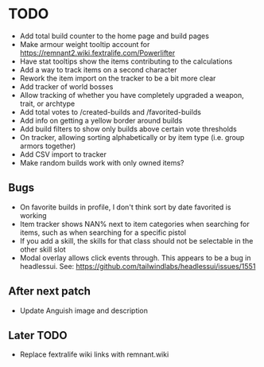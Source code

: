 # TODO

- Add total build counter to the home page and build pages
- Make armour weight tooltip account for https://remnant2.wiki.fextralife.com/Powerlifter
- Have stat tooltips show the items contributing to the calculations
- Add a way to track items on a second character
- Rework the item import on the tracker to be a bit more clear
- Add tracker of world bosses
- Allow tracking of whether you have completely upgraded a weapon, trait, or archtype
- Add total votes to /created-builds and /favorited-builds
- Add info on getting a yellow border around builds
- Add build filters to show only builds above certain vote thresholds
- On tracker, allowing sorting alphabetically or by item type (i.e. group armors together)
- Add CSV import to tracker
- Make random builds work with only owned items?

## Bugs

- On favorite builds in profile, I don't think sort by date favorited is working
- Item tracker shows NAN% next to item categories when searching for items, such as when searching for a specific pistol
- If you add a skill, the skills for that class should not be selectable in the other skill slot
- Modal overlay allows click events through. This appears to be a bug in headlessui. See: https://github.com/tailwindlabs/headlessui/issues/1551

## After next patch

- Update Anguish image and description

## Later TODO

- Replace fextralife wiki links with remnant.wiki
